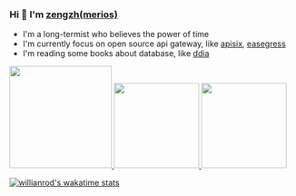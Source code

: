### Hi 👋 I'm [zengzh(merios)](https://www.cnblogs.com/jianzihao/)

- I'm a long-termist who believes the power of time
- I'm currently focus on open source api gateway, like [apisix](https://github.com/apache/apisix), [easegress](https://github.com/megaease/easegress)
- I'm reading some books about database, like [ddia](https://dataintensive.net/)

<a href="/">
  <img height="180em" src="https://github-profile-summary-cards.vercel.app/api/cards/profile-details?username=zengzzzzz&theme=github">
  <img height="150em" src="https://github-readme-stats.vercel.app/api?username=zengzzzzz&show_icons=true&include_all_commits=true&count_private=true&title_color=333" />
  <img height="150em" src="https://github-readme-stats.vercel.app/api/top-langs?username=zengzzzzz&layout=compact&langs_count=8" />
</a>

[![willianrod's wakatime stats](https://github-readme-stats.vercel.app/api/wakatime?username=zengzzzzz)](https://github.com/anuraghazra/github-readme-stats)



